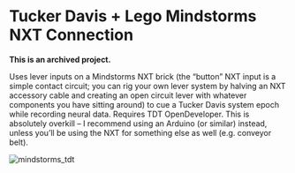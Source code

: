 # Tucker Davis + Lego Mindstorms NXT Connection

**This is an archived project.**

Uses lever inputs on a Mindstorms NXT brick (the “button” NXT input is a simple contact circuit; you can rig your own lever system by halving an NXT accessory cable and creating an open circuit lever with whatever components you have sitting around) to cue a Tucker Davis system epoch while recording neural data. Requires TDT OpenDeveloper. This is absolutely overkill – I recommend using an Arduino (or similar) instead, unless you’ll be using the NXT for something else as well (e.g. conveyor belt).

![mindstorms_tdt](https://user-images.githubusercontent.com/83111496/189472996-512fb414-27ac-4907-b6d1-88f3e6e4a1d9.jpg)
